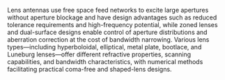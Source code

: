 Lens antennas use free space feed networks to excite large apertures without aperture blockage and have design advantages such as reduced tolerance requirements and high-frequency potential, while zoned lenses and dual-surface designs enable control of aperture distributions and aberration correction at the cost of bandwidth narrowing. Various lens types—including hyperboloidal, elliptical, metal plate, bootlace, and Luneburg lenses—offer different refractive properties, scanning capabilities, and bandwidth characteristics, with numerical methods facilitating practical coma-free and shaped-lens designs.
